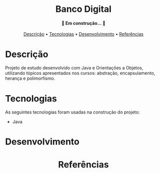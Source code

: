 <h1 align="center">Banco Digital</h1>

<h4 align="center"> 
	🚧 Em construção...  🚧
</h4>

<p align="center">
 <a href="#descrição">Descrição</a> •
 <a href="#tecnologias">Tecnologias</a> • 
 <a href="#desenvolvimento">Desenvolvimento</a> • 
 <a href="#referências">Referências</a>  
</p>

# Descrição
Projeto de estudo desenvolvido com Java e Orientações a Objetos, utilizando tópicos apresentados nos cursos: abstração, encapsulamento, herança e polimorfismo.

# Tecnologias

As seguintes tecnologias foram usadas na construção do projeto:

- Java


# Desenvolvimento

<h1 align="center">Referências</h1>
<p> </p>



 
